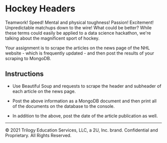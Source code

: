 # Hockey Headers

Teamwork! Speed! Mental and physical toughness! Passion! Excitement! Unpredictable matchups down to the wire! What could be better? While these terms could easily be applied to a data science hackathon, we're talking about the magnificent sport of hockey.

Your assignment is to scrape the articles on the news page of the NHL website - which is frequently updated - and then post the results of your scraping to MongoDB.

## Instructions

* Use Beautiful Soup and requests to scrape the header and subheader of each article on the news page.

* Post the above information as a MongoDB document and then print all of the documents on the database to the console.

* In addition to the above, post the date of the article publication as well.

---

© 2021 Trilogy Education Services, LLC, a 2U, Inc. brand.  Confidential and Proprietary.  All Rights Reserved.